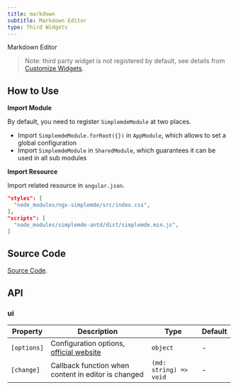 ```yaml
---
title: markdown
subtitle: Markdown Editor
type: Third Widgets
---
```


Markdown Editor

> Note: third party widget is not registered by default, see details from [Customize Widgets](https://ng-yunzai.com/form/customize/en).

## How to Use

**Import Module**

By default, you need to register `SimplemdeModule` at two places.

- Import `SimplemdeModule.forRoot({})` in `AppModule`, which allows to set a global configuration
- Import `SimplemdeModule` in `SharedModule`, which guarantees it can be used in all sub modules

**Import Resource**

Import related resource in `angular.json`.

```json
"styles": [
  "node_modules/ngx-simplemde/src/index.css",
],
"scripts": [
  "node_modules/simplemde-antd/dist/simplemde.min.js",
]
```

## Source Code

[Source Code](https://github.com/hbyunzai/yelon/tree/master/packages/form/widgets-third/markdown).

## API

### ui

| Property | Description | Type | Default |
|----------|-------------|------|---------|
| `[options]` | Configuration options, [official website](https://github.com/cipchk/ngx-simplemde) | `object` | - |
| `[change]` | Callback function when content in editor is changed | `(md: string) => void` | - |
